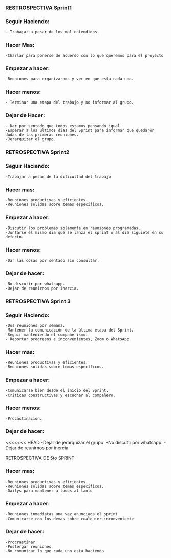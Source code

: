 ### RESTROSPECTIVA Sprint1

### Seguir Haciendo: 
	- Trabajar a pesar de los mal entendidos.
### Hacer Mas:
	-Charlar para ponerse de acuerdo con lo que queremos para el proyecto
### Empezar a hacer:
	-Reuniones para organizarnos y ver en que esta cada uno.
### Hacer menos:
	- Terminar una etapa del trabajo y no informar al grupo.
### Dejar de Hacer:
	- Dar por sentado que todos estamos pensando igual.
	-Esperar a los ultimos dias del Sprint para informar que quedaron dudas de las primeras reuniones.
	-Jerarquizar el grupo.



### RETROSPECTIVA Sprint2

### Seguir Haciendo:
	-Trabajar a pesar de la dificultad del trabajo

### Hacer mas:
	-Reuniones productivas y eficientes.
	-Reuniones solidas sobre temas específicos.
	
### Empezar a hacer:
	-Discutir los problemas solamente en reuniones programadas.
	-Juntarse el mismo dia que se lanza el sprint o al dia siguiete en su defecto.

### Hacer menos:
	-Dar las cosas por sentado sin consultar.

### Dejar de hacer:
	-No discutir por whatsapp.
	-Dejar de reunirnos por inercia.

### RETROSPECTIVA Sprint 3

### Seguir Haciendo:
	-Dos reuniones por semana.
	-Mantener la comunicación de la última etapa del Sprint.
	-Seguir manteniendo el compañerismo.
	- Reportar progresos e inconvenientes, Zoom o WhatsApp

### Hacer mas:
	-Reuniones productivas y eficientes.
	-Reuniones solidas sobre temas específicos.

### Empezar a hacer:
	-Comunicarse bien desde el inicio del Sprint.
	-Críticas constructivas y escuchar al compañero.

### Hacer menos:
	-Procastinación.

### Dejar de hacer:
<<<<<<< HEAD
	-Dejar de jerarquizar el grupo.
	-No discutir por whatsapp.
	-Dejar de reunirnos por inercia.


RETROSPECTIVA DE 5to SPRINT



### Hacer mas:
	-Reuniones productivas y eficientes.
	-Reuniones solidas sobre temas específicos.
	-Dailys para mantener a todos al tanto


### Empezar a hacer:
	-Reuniones inmediatas una vez anunciada el sprint
	-Comunicarse con los demas sobre cualquier inconveniente

### Dejar de hacer:
	-Procrastinar 		
	-Postergar reuniones
	-No comunicar lo que cada uno esta haciendo


